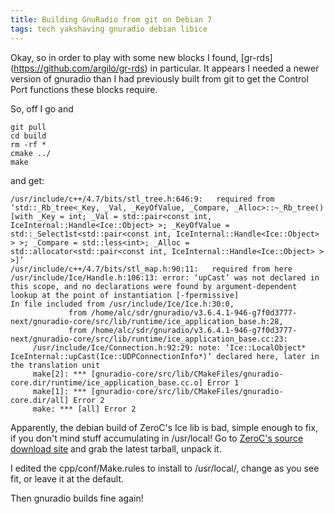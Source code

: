 ```yaml
---
title: Building GnuRadio from git on Debian 7
tags: tech yakshaving gnuradio debian libice
---
```


Okay, so in order to play with some new blocks I found, [gr-rds] (https://github.com/argilo/gr-rds) in particular. It appears I needed a newer version of gnuradio than I had previously built from git to get the Control Port functions these blocks require.

So, off I go and

    git pull
    cd build
    rm -rf *
    cmake ../
    make

and get:

    /usr/include/c++/4.7/bits/stl_tree.h:646:9:   required from ‘std::_Rb_tree<_Key, _Val, _KeyOfValue, _Compare, _Alloc>::~_Rb_tree() [with _Key = int; _Val = std::pair<const int, IceInternal::Handle<Ice::Object> >; _KeyOfValue = std::_Select1st<std::pair<const int, IceInternal::Handle<Ice::Object> > >; _Compare = std::less<int>; _Alloc = std::allocator<std::pair<const int, IceInternal::Handle<Ice::Object> > >]’
    /usr/include/c++/4.7/bits/stl_map.h:90:11:   required from here
    /usr/include/Ice/Handle.h:106:13: error: ‘upCast’ was not declared in this scope, and no declarations were found by argument-dependent lookup at the point of instantiation [-fpermissive]
    In file included from /usr/include/Ice/Ice.h:30:0,
                 from /home/alc/sdr/gnuradio/v3.6.4.1-946-g7f0d3777-next/gnuradio-core/src/lib/runtime/ice_application_base.h:28,
                 from /home/alc/sdr/gnuradio/v3.6.4.1-946-g7f0d3777-next/gnuradio-core/src/lib/runtime/ice_application_base.cc:23:
		 /usr/include/Ice/Connection.h:92:29: note: ‘Ice::LocalObject* IceInternal::upCast(Ice::UDPConnectionInfo*)’ declared here, later in the translation unit
		 make[2]: *** [gnuradio-core/src/lib/CMakeFiles/gnuradio-core.dir/runtime/ice_application_base.cc.o] Error 1
		 make[1]: *** [gnuradio-core/src/lib/CMakeFiles/gnuradio-core.dir/all] Error 2
		 make: *** [all] Error 2

Apparently, the debian build of ZeroC's Ice lib is bad, simple enough to fix, if you don't mind stuff accumulating in /usr/local! Go to [ZeroC's source download site](http://www.zeroc.com/download.html#src) and grab the latest tarball, unpack it.

I edited the cpp/conf/Make.rules to install to /usr/local/, change as you see fit, or leave it at the default.


Then gnuradio builds fine again!